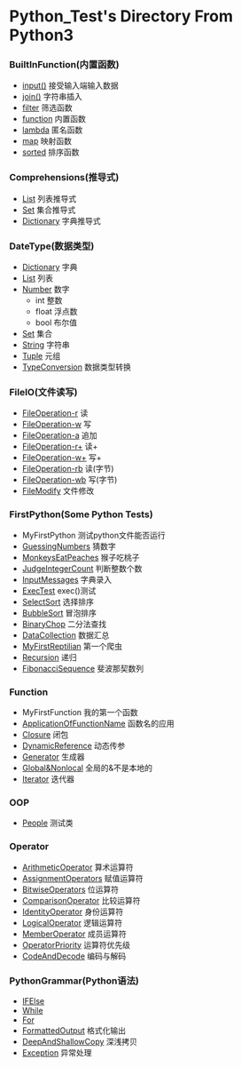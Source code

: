 # Python_Test's Directory From Python3

### BuiltInFunction(内置函数)
* [input()](https://github.com/wangshiz/Python_Test/blob/master/BuiltInFunction/input.py) 接受输入端输入数据
* [join()](https://github.com/wangshiz/Python_Test/blob/master/BuiltInFunction/join.py) 字符串插入
* [filter](https://github.com/wangshiz/Python_Test/blob/master/BuiltInFunction/filter.py) 筛选函数
* [function](https://github.com/wangshiz/Python_Test/blob/master/BuiltInFunction/function.py) 内置函数
* [lambda](https://github.com/wangshiz/Python_Test/blob/master/BuiltInFunction/lambda.py) 匿名函数 
* [map](https://github.com/wangshiz/Python_Test/blob/master/BuiltInFunction/map.py) 映射函数
* [sorted](https://github.com/wangshiz/Python_Test/blob/master/BuiltInFunction/sorted.py) 排序函数


### Comprehensions(推导式)
* [List](https://github.com/wangshiz/Python_Test/blob/master/Comprehensions/List.py) 列表推导式
* [Set](https://github.com/wangshiz/Python_Test/blob/master/Comprehensions/Set.py) 集合推导式
* [Dictionary](https://github.com/wangshiz/Python_Test/blob/master/Comprehensions/Dictionary.py) 字典推导式

### DateType(数据类型)
* [Dictionary](https://github.com/wangshiz/Python_Test/blob/master/DataType/Dictionary.py) 字典
* [List](https://github.com/wangshiz/Python_Test/blob/master/DataType/List.py) 列表
* [Number](https://github.com/wangshiz/Python_Test/blob/master/DataType/Number.py) 数字
    * int 整数
    * float 浮点数
    * bool 布尔值
* [Set](https://github.com/wangshiz/Python_Test/blob/master/DataType/Set.py) 集合
* [String](https://github.com/wangshiz/Python_Test/blob/master/DataType/String.py) 字符串
* [Tuple](https://github.com/wangshiz/Python_Test/blob/master/DataType/Tuple.py) 元组
* [TypeConversion](https://github.com/wangshiz/Python_Test/blob/master/DataType/Tuple.py) 数据类型转换

### FileIO(文件读写)
* [FileOperation-r](https://github.com/wangshiz/Python_Test/blob/master/FileIO/FileOperation-r.py) 读
* [FileOperation-w](https://github.com/wangshiz/Python_Test/blob/master/FileIO/FileOperation-w.py) 写
* [FileOperation-a](https://github.com/wangshiz/Python_Test/blob/master/FileIO/FileOperation-a.py) 追加
* [FileOperation-r+](https://github.com/wangshiz/Python_Test/blob/master/FileIO/FileOperation-r+.py) 读+
* [FileOperation-w+](https://github.com/wangshiz/Python_Test/blob/master/FileIO/FileOperation-w+.py) 写+
* [FileOperation-rb](https://github.com/wangshiz/Python_Test/blob/master/FileIO/FileOperation-rb.py) 读(字节)
* [FileOperation-wb](https://github.com/wangshiz/Python_Test/blob/master/FileIO/FileOperation-wb.py) 写(字节)
* [FileModify](https://github.com/wangshiz/Python_Test/blob/master/FileIO/FileModify.py) 文件修改

### FirstPython(Some Python Tests)
* MyFirstPython 测试python文件能否运行
* [GuessingNumbers](https://github.com/wangshiz/Python_Test/blob/master/FirstPython/GuessingNumbers.py) 猜数字
* [MonkeysEatPeaches](https://github.com/wangshiz/Python_Test/blob/master/FirstPython/MonkeysEatPeaches.py) 猴子吃桃子
* [JudgeIntegerCount](https://github.com/wangshiz/Python_Test/blob/master/FirstPython/JudgeIntegerCount.py) 判断整数个数
* [InputMessages](https://github.com/wangshiz/Python_Test/blob/master/FirstPython/InputMessages.py) 字典录入
* [ExecTest](https://github.com/wangshiz/Python_Test/blob/master/FirstPython/ExecTest.py) exec()测试
* [SelectSort](https://github.com/wangshiz/Python_Test/blob/master/FirstPython/SelectSort.py) 选择排序
* [BubbleSort](https://github.com/wangshiz/Python_Test/blob/master/FirstPython/BubbleSort.py) 冒泡排序
* [BinaryChop](https://github.com/wangshiz/Python_Test/blob/master/FirstPython/BinaryChop.py) 二分法查找
* [DataCollection](https://github.com/wangshiz/Python_Test/blob/master/FirstPython/DataCollection.py) 数据汇总
* [MyFirstReptilian](https://github.com/wangshiz/Python_Test/blob/master/FirstPython/MyFirstReptilian.py) 第一个爬虫
* [Recursion](https://github.com/wangshiz/Python_Test/blob/master/FirstPython/Recursion.py) 递归
* [FibonacciSequence](https://github.com/wangshiz/Python_Test/blob/master/FirstPython/FibonacciSequence.py) 斐波那契数列

### Function
* MyFirstFunction 我的第一个函数
* [ApplicationOfFunctionName](https://github.com/wangshiz/Python_Test/blob/master/Function/ApplicationOfFunctionName) 函数名的应用
* [Closure](https://github.com/wangshiz/Python_Test/blob/master/Function/Closure.py) 闭包
* [DynamicReference](https://github.com/wangshiz/Python_Test/blob/master/Function/DynamicReference.py) 动态传参
* [Generator](https://github.com/wangshiz/Python_Test/blob/master/Function/Generator.py) 生成器
* [Global&Nonlocal](https://github.com/wangshiz/Python_Test/blob/master/Function/Global&Nonlocal.py) 全局的&不是本地的
* [Iterator](https://github.com/wangshiz/Python_Test/blob/master/Function/Iterator.py) 迭代器

### OOP
* [People](https://github.com/wangshiz/Python_Test/blob/master/OOP/People.py) 测试类

### Operator
* [ArithmeticOperator](https://github.com/wangshiz/Python_Test/blob/master/Operator/ArithmeticOperator.py) 算术运算符
* [AssignmentOperators](https://github.com/wangshiz/Python_Test/blob/master/Operator/AssignmentOperators.py) 赋值运算符
* [BitwiseOperators](https://github.com/wangshiz/Python_Test/blob/master/Operator/BitwiseOperators.py) 位运算符
* [ComparisonOperator](https://github.com/wangshiz/Python_Test/blob/master/Operator/ComparisonOperator.py) 比较运算符
* [IdentityOperator](https://github.com/wangshiz/Python_Test/blob/master/Operator/IdentityOperator.py) 身份运算符
* [LogicalOperator](https://github.com/wangshiz/Python_Test/blob/master/Operator/LogicalOperator.py) 逻辑运算符
* [MemberOperator](https://github.com/wangshiz/Python_Test/blob/master/Operator/MemberOperator.py) 成员运算符
* [OperatorPriority](https://github.com/wangshiz/Python_Test/blob/master/Operator/OperatorPriority.py) 运算符优先级
* [CodeAndDecode](https://github.com/wangshiz/Python_Test/blob/master/Operator/CodeAndDecode.py) 编码与解码

### PythonGrammar(Python语法)
* [IFElse](https://github.com/wangshiz/Python_Test/blob/master/PythonGrammar/IfElse.py)
* [While](https://github.com/wangshiz/Python_Test/blob/master/PythonGrammar/While.py)
* [For](https://github.com/wangshiz/Python_Test/blob/master/PythonGrammar/For.py)
* [FormattedOutput](https://github.com/wangshiz/Python_Test/blob/master/PythonGrammar/FormattedOutput.py) 格式化输出
* [DeepAndShallowCopy](https://github.com/wangshiz/Python_Test/blob/master/PythonGrammar/DeepAndShallowCopy.py) 深浅拷贝
* [Exception](https://github.com/wangshiz/Python_Test/blob/master/PythonGrammar/Exception.py) 异常处理
